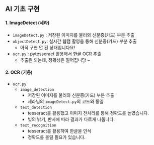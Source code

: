 ## AI 기초 구현



#### 1. ImageDetect (세라)

- `imageDetect.py` : 저장된 이미지를 불러와 신분증(카드) 부분 추출
- `objectDetect.py`: 실시간 웹캠 촬영을 통해 신분증(카드) 부분 추출
  - 아직 구현 안 된 상태입니다요!
- `ocr.py` : pytesseract 활용해서 한글 OCR 추출
  - 추출은 되는데, 정확성은 떨어집니당 ~

#### 2. OCR (기웅)

- `ocr.py`
  - `image_detection`
    - 저장된 이미지를 불러와 신분증(카드) 부분 추출
    - 세라님의 `imageDetect.py`의 코드와 동일
  - `text_detection`
    - tesseract를 활용했고 이미지 전처리를 통해 정확도를 높였습니다.
    - 빛의 밝기, 반사에 따라 결과가 다르게 나옵니다.
  - `text_recognition`
    - tesseract를 활용하여 한글을 인식
    - 정확도를 올릴 필요가 있습니다.